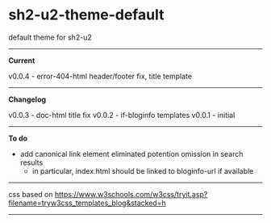 # sh2-u2-theme-default
default theme for sh2-u2

---

**Current**

v0.0.4 - error-404-html header/footer fix, title template

---

**Changelog**

v0.0.3 - doc-html title fix
v0.0.2 - if-bloginfo templates
v0.0.1 - initial

---

**To do**

- add canonical link element eliminated potention omission in search results
  + in particular, index.html should be linked to bloginfo-url if available

---

css based on https://www.w3schools.com/w3css/tryit.asp?filename=tryw3css_templates_blog&stacked=h

---
